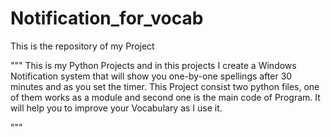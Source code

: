 # Notification_for_vocab
This is the repository of my Project

"""
This is my Python Projects and in this projects I create a Windows Notification system that will show you one-by-one spellings after 30 minutes and as you set the timer.
This Project consist two python files, one of them works as a module and second one is the main code of Program.
It will help you to improve your Vocabulary as I use it.

"""
